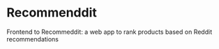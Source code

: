 # Recommenddit

Frontend to Recommeddit: a web app to rank products based on Reddit recommendations
